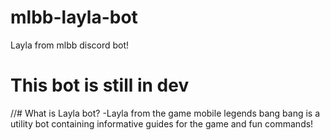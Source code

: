 # mlbb-layla-bot
Layla from mlbb discord bot!
# This bot is still in dev
//# What is Layla bot?
-Layla from the game mobile legends bang bang is a utility bot containing informative guides for the game and fun commands!
# 